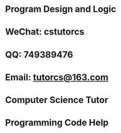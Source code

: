 # Program Design and Logic

# WeChat: cstutorcs

# QQ: 749389476

# Email: tutorcs@163.com

# Computer Science Tutor

# Programming Code Help
